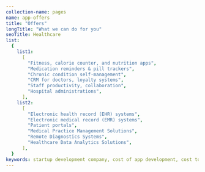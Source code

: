 ```yaml
---
collection-name: pages
name: app-offers
title: "Offers"
longTitle: "What we can do for you"
seoTitle: Healthcare
list:
  {
    list1:
      [
        "Fitness, calorie counter, and nutrition apps",
        "Medication reminders & pill trackers",
        "Chronic condition self-management",
        "CRM for doctors, loyalty systems",
        "Staff productivity, collaboration",
        "Hospital administrations",
      ],
    list2:
      [
        "Electronic health record (EHR) systems",
        "Electronic medical record (EMR) systems",
        "Patient portals",
        "Medical Practice Management Solutions",
        "Remote Diagnostics Systems",
        "Healthcare Data Analytics Solutions",
      ],
  }
keywords: startup development company, cost of app development, cost to develop an app, custom app development company, mvp development company, mvp cost calculator, mvp development, mvp for startups, healthcare, healthcare apps, helathcare development
---
```

